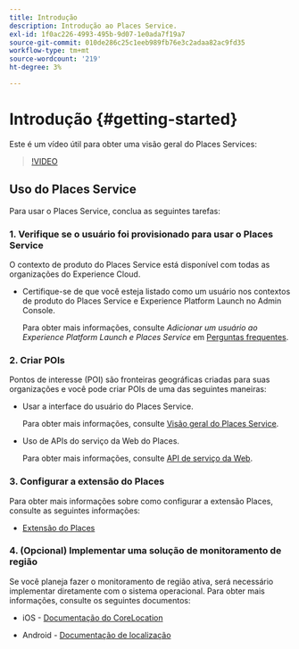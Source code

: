 ```yaml
---
title: Introdução
description: Introdução ao Places Service.
exl-id: 1f0ac226-4993-495b-9d07-1e0ada7f19a7
source-git-commit: 010de286c25c1eeb989fb76e3c2adaa82ac9fd35
workflow-type: tm+mt
source-wordcount: '219'
ht-degree: 3%

---
```


# Introdução {#getting-started}

Este é um vídeo útil para obter uma visão geral do Places Services:

<!--
Test of different youtube link for exl
-->

>[!VIDEO](https://video.tv.adobe.com/v/41647)

## Uso do Places Service

Para usar o Places Service, conclua as seguintes tarefas:

### 1. Verifique se o usuário foi provisionado para usar o Places Service

O contexto de produto do Places Service está disponível com todas as organizações do Experience Cloud.

* Certifique-se de que você esteja listado como um usuário nos contextos de produto do Places Service e Experience Platform Launch no Admin Console.

   Para obter mais informações, consulte *Adicionar um usuário ao Experience Platform Launch e Places Service* em [Perguntas frequentes](/help/places-gain-access.md).


### 2. Criar POIs

Pontos de interesse (POI) são fronteiras geográficas criadas para suas organizações e você pode criar POIs de uma das seguintes maneiras:

* Usar a interface do usuário do Places Service.

   Para obter mais informações, consulte [Visão geral do Places Service](/help/poi-mgmt-ui/poi-mgmt-ui-overview.md).

* Uso de APIs do serviço da Web do Places.

   Para obter mais informações, consulte [API de serviço da Web](/help/web-service-api/places-web-services.md).


### 3. Configurar a extensão do Places

Para obter mais informações sobre como configurar a extensão Places, consulte as seguintes informações:

* [Extensão do Places](/help/places-ext-aep-sdks/places-extension/places-extension.md)

### 4. (Opcional) Implementar uma solução de monitoramento de região

Se você planeja fazer o monitoramento de região ativa, será necessário implementar diretamente com o sistema operacional. Para obter mais informações, consulte os seguintes documentos:

* iOS - [Documentação do CoreLocation](https://developer.apple.com/documentation/corelocation/monitoring_the_user_s_proximity_to_geographic_regions)

* Android - [Documentação de localização](https://developer.android.com/training/location/geofencing)